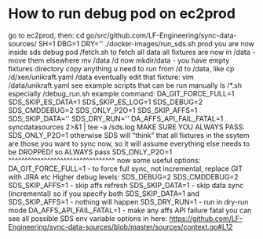 # How to run debug pod on ec2prod

go to ec2prod, then: cd go/src/github.com/LF-Engineering/sync-data-sources/
SH=1 DBG=1 DRY='' ./docker-images/run_sds.sh prod
you are now inside sds debug pod
/fetch.sh to fetch all data
all fixtures are now in /data - move them elsewhere mv /data /d
now mkdir/data - you have empty fixtures directory
copy anything u need to run from /d to /data, like cp /d/xen/unikraft.yaml /data
eventually edit that fixture: vim /data/unikraft.yaml
see example scripts that can be run manually ls /*.sh
especially /debug_run.sh
example command: DA_GIT_FORCE_FULL=1 SDS_SKIP_ES_DATA=1 SDS_SKIP_ES_LOG=1 SDS_DEBUG=2 SDS_CMDDEBUG=2 SDS_ONLY_P2O=1 SDS_SKIP_AFFS=1 SDS_SKIP_DATA='' SDS_DRY_RUN='' DA_AFFS_API_FAIL_FATAL=1 syncdatasources 2>&1 | tee -a /sds.log
MAKE SURE YOU ALWAYS PASS: SDS_ONLY_P2O=1
otherwise SDS will “think” that all fixtures in the ssytem are those you want to sync now, so it will assume everything else needs to be DROPPED!
so ALWAYS pass SDS_ONLY_P2O=1
^^^^^^^^^^^^^^^^^^^^^^^^^^^^^^^^^
now some useful options:
DA_GIT_FORCE_FULL=1 - to force full sync, not incremental, replace GIT with JIRA etc
Higher debug levels: SDS_DEBUG=2 SDS_CMDDEBUG=2
SDS_SKIP_AFFS=1 - skip affs refresh
SDS_SKIP_DATA=1 - skip data sync (incremental) so if you specify both SDS_SKIP_DATA=1 and SDS_SKIP_AFFS=1 - nothing will happen
SDS_DRY_RUN=1 - run in dry-run mode
DA_AFFS_API_FAIL_FATAL=1 - make any affs API failure fatal
you can see all possible SDS env variable options in here: https://github.com/LF-Engineering/sync-data-sources/blob/master/sources/context.go#L12
